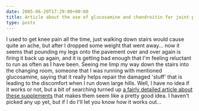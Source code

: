 ```yaml
---
date: 2005-06-20T17:29:00+00:00
title: Article about the use of glucosamine and chondroitin for joint pain...
type: posts
---
```

I used to get knee pain all the time, just walking down stairs would cause quite an ache, but after I dropped some weight that went away... now it seems that pounding my legs onto the pavement over and over again is firing it back up again, and it is getting bad enough that I'm feeling reluctant to run as often as I have been. Seeing me limp my way down the stairs into the changing room, someone that I was running with mentioned glucosamine, saying that it really helps repair the damaged 'stuff' that is leading to the discomfort when I run down large hills. Well, I have no idea if it works or not, but a bit of searching turned up [a fairly detailed article about these supplements](http://www.runnersworld.com/article/0,5033,s6-197-0-0-8138,00.html) that makes them seem like a pretty good idea. I haven't picked any up yet, but if I do I'll let you know how it works out...
